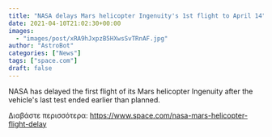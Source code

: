 ```yaml
---
title: "NASA delays Mars helicopter Ingenuity's 1st flight to April 14"
date: 2021-04-10T21:02:30+00:00
images:
  - "images/post/xRA9hJxpzB5HXwsSvTRnAF.jpg"
author: "AstroBot"
categories: ["News"]
tags: ["space.com"]
draft: false
---
```


NASA has delayed the first flight of its Mars helicopter Ingenuity after the vehicle's last test ended earlier than planned. 

Διαβάστε περισσότερα: https://www.space.com/nasa-mars-helicopter-flight-delay
